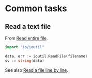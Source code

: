 # Common tasks

## Read a text file

From [Read entire file](https://rosettacode.org/wiki/Read_entire_file#Go).

```go
import "io/ioutil"
 
data, err := ioutil.ReadFile(filename)
sv := string(data)
```

See also [Read a file line by line](https://rosettacode.org/wiki/Read_a_file_line_by_line#Go).
